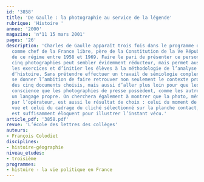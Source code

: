 ```yaml
---
id: '3858'
title: 'De Gaulle : la photographie au service de la légende'
rubrique: 'Histoire '
annee: '2000'
magazine: 'n°11 15 mars 2001'
pages: '26'
description: 'Charles de Gaulle apparaît trois fois dans le programme de troisième,
  comme chef de la France libre, père de la Constitution de la Ve République et président
  de ce régime entre 1958 et 1969. Faire le pari de présenter ce personnage à travers
  cinq photographies peut sembler évidemment réducteur, mais permet aussi de varier
  les exercices et d’initier les élèves à la méthodologie de l’analyse de la photographie
  d’histoire. Sans prétendre effectuer un travail de sémiologie complexe, on peut
  se donner l’ambition de faire retrouver non seulement le contexte propre à chacun
  des cinq documents choisis, mais aussi d’aller plus loin pour que les élèves prennent
  conscience que les photographies de presse possèdent, comme les autres documents,
  un langage propre. On cherchera également à montrer que la photo, même prise spontanément
  par l’opérateur, est aussi le résultat de choix : celui du moment de la prise de
  vue et celui du cadrage du cliché sélectionné sur la planche contact, parce qu’il
  est suffisamment éloquent pour illustrer l’instant vécu.'
article_pdf: '3858.pdf'
revue: 'L’école des lettres des collèges'
auteurs:
- François Colodiet
disciplines:
- histoire-géographie
niveau_etudes:
- troisième
programmes:
- histoire - la vie politique en France
---
```


